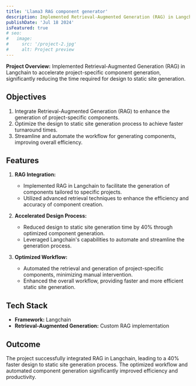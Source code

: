 ```yaml
---
title: 'Llama3 RAG component generator'
description: Implemented Retrieval-Augmented Generation (RAG) in Langchain to accelerate project-specific component generation, reducing design to static site generation time by 40%.
publishDate: 'Jul 18 2024'
isFeatured: true
# seo:
#   image:
#     src: '/project-2.jpg'
#     alt: Project preview
---
```


<!-- ![Project preview](/project-1.jpg) -->

**Project Overview:**
Implemented Retrieval-Augmented Generation (RAG) in Langchain to accelerate project-specific component generation, significantly reducing the time required for design to static site generation.

## Objectives

1. Integrate Retrieval-Augmented Generation (RAG) to enhance the generation of project-specific components.
2. Optimize the design to static site generation process to achieve faster turnaround times.
3. Streamline and automate the workflow for generating components, improving overall efficiency.

## Features

1. **RAG Integration:**

   - Implemented RAG in Langchain to facilitate the generation of components tailored to specific projects.
   - Utilized advanced retrieval techniques to enhance the efficiency and accuracy of component creation.

2. **Accelerated Design Process:**

   - Reduced design to static site generation time by 40% through optimized component generation.
   - Leveraged Langchain's capabilities to automate and streamline the generation process.

3. **Optimized Workflow:**

   - Automated the retrieval and generation of project-specific components, minimizing manual intervention.
   - Enhanced the overall workflow, providing faster and more efficient static site generation.

## Tech Stack

- **Framework:** Langchain
- **Retrieval-Augmented Generation:** Custom RAG implementation

## Outcome

The project successfully integrated RAG in Langchain, leading to a 40% faster design to static site generation process. The optimized workflow and automated component generation significantly improved efficiency and productivity.
